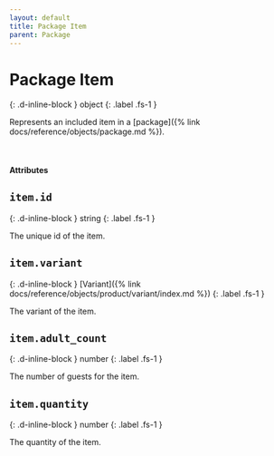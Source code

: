 ```yaml
---
layout: default
title: Package Item
parent: Package
---
```


# Package Item
{: .d-inline-block }
object
{: .label .fs-1 }

Represents an included item in a [package]({% link docs/reference/objects/package.md %}).

<br>

#### Attributes

## `item.id`
{: .d-inline-block }
string
{: .label .fs-1 }

The unique id of the item.

## `item.variant`
{: .d-inline-block }
[Variant]({% link docs/reference/objects/product/variant/index.md %})
{: .label .fs-1 }

The variant of the item.

## `item.adult_count`
{: .d-inline-block }
number
{: .label .fs-1 }

The number of guests for the item.

## `item.quantity`
{: .d-inline-block }
number
{: .label .fs-1 }

The quantity of the item.